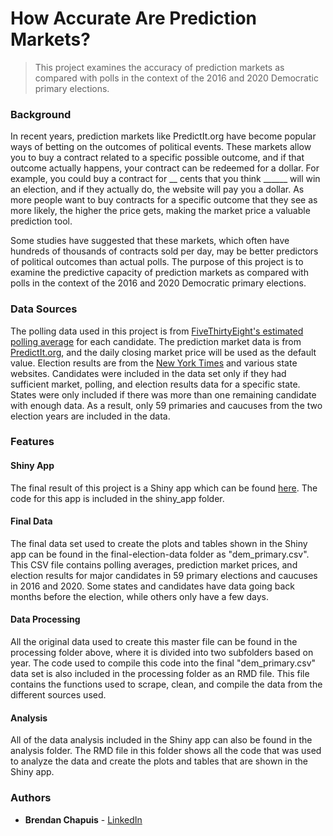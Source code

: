 # How Accurate Are Prediction Markets?

> This project examines the accuracy of prediction markets as compared with polls in the context of the 2016 and 2020 Democratic primary elections.

### Background

In recent years, prediction markets like PredictIt.org have become popular ways of betting on the outcomes of political events. These markets allow you to buy a contract related to a specific possible outcome, and if that outcome actually happens, your contract can be redeemed for a dollar. For example, you could buy a contract for __ cents that you think ______ will win an election, and if they actually do, the website will pay you a dollar. As more people want to buy contracts for a specific outcome that they see as more likely, the higher the price gets, making the market price a valuable prediction tool.

Some studies have suggested that these markets, which often have hundreds of thousands of contracts sold per day, may be better predictors of political outcomes than actual polls. The purpose of this project is to examine the predictive capacity of prediction markets as compared with polls in the context of the 2016 and 2020 Democratic primary elections.

### Data Sources

The polling data used in this project is from [FiveThirtyEight's estimated polling average](https://github.com/fivethirtyeight/data/tree/master/polls) for each candidate. The prediction market data is from [PredictIt.org](predictit.org), and the daily closing market price will be used as the default value. Election results are from the [New York Times](https://www.nytimes.com/news-event/2020-election) and various state websites. Candidates were included in the data set only if they had sufficient market, polling, and election results data for a specific state. States were only included if there was more than one remaining candidate with enough data. As a result, only 59 primaries and caucuses from the two election years are included in the data.

### Features

#### Shiny App

The final result of this project is a Shiny app which can be found [here](https://bchapuis.shinyapps.io/prediction_markets/). The code for this app is included in the shiny_app folder.

#### Final Data

The final data set used to create the plots and tables shown in the Shiny app can be found in the final-election-data folder as "dem_primary.csv". This CSV file contains polling averages, prediction market prices, and election results for major candidates in 59 primary elections and caucuses in 2016 and 2020. Some states and candidates have data going back months before the election, while others only have a few days.

#### Data Processing

All the original data used to create this master file can be found in the processing folder above, where it is divided into two subfolders based on year. The code used to compile this code into the final "dem_primary.csv" data set is also included in the processing folder as an RMD file. This file contains the functions used to scrape, clean, and compile the data from the different sources used.

#### Analysis

All of the data analysis included in the Shiny app can also be found in the analysis folder. The RMD file in this folder shows all the code that was used to analyze the data and create the plots and tables that are shown in the Shiny app. 

### Authors
- **Brendan Chapuis** - [LinkedIn](https://www.linkedin.com/in/brendan-chapuis-341703160/)
